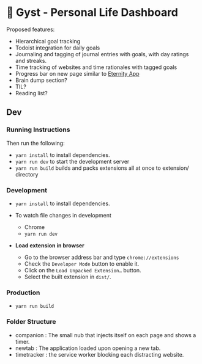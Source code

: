 # 🚀 Gyst - Personal Life Dashboard

Proposed features:

- Hierarchical goal tracking
- Todoist integration for daily goals
- Journaling and tagging of journal entries with goals, with day ratings and streaks.
- Time tracking of websites and time rationales with tagged goals
- Progress bar on new page similar to [Eternity App](https://chrome.google.com/webstore/detail/progress-dashboard/hmejblemllciaklhffpinjgkbngcoopb)
- Brain dump section?
- TIL?
- Reading list?

## Dev

### Running Instructions

Then run the following:

- `yarn install` to install dependencies.
- `yarn run dev` to start the development server
- `yarn run build` builds and packs extensions all at once to extension/ directory

### Development

- `yarn install` to install dependencies.
- To watch file changes in development

  - Chrome
  - `yarn run dev`

- **Load extension in browser**

  - Go to the browser address bar and type `chrome://extensions`
  - Check the `Developer Mode` button to enable it.
  - Click on the `Load Unpacked Extension…` button.
  - Select the built extension in `dist/`.
  
### Production

- `yarn run build`

### Folder Structure

- companion : The small nub that injects itself on each page and shows a timer.
- newtab : The application loaded upon opening a new tab.
- timetracker : the service worker blocking each distracting website.

